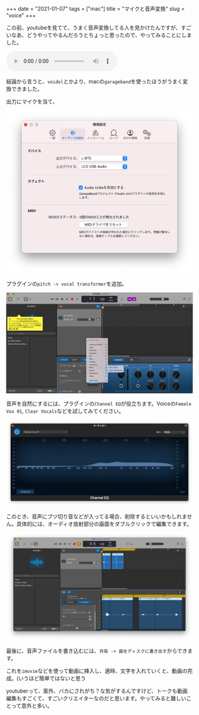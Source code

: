 +++
date = "2021-01-07"
tags = ["mac"]
title = "マイクと音声変換"
slug = "voice"
+++

この前、youtubeを見てて、うまく音声変換してる人を見かけたんですが、すごいなあ、どうやってやるんだろうとちょっと思ったので、やってみることにしました。

<audio controls src="/music/garageband_voice_trans_f_01.mp3"></audio>

結論から言うと、`voidol`とかより、macの`garageband`を使ったほうがうまく変換できました。

出力にマイクを当て、

![](https://raw.githubusercontent.com/syui/img/master/other/garageband_voice_trans_f_01.png)

プラグインの`pitch -> vocal transformer`を追加。

![](https://raw.githubusercontent.com/syui/img/master/other/garageband_voice_trans_f_02.png)

音声を自然にするには、プラグインの`Channel EQ`が役立ちます。Voiceの`Female Vox 01`, `Clear Vocals`などを試してみてください。

![](https://raw.githubusercontent.com/syui/img/master/other/garageband_voice_trans_f_03.png)

このとき、音声にブツ切り音などが入ってる場合、削除するといいかもしれません。具体的には、オーディオ放射部分の画面をダブルクリックで編集できます。

![](https://raw.githubusercontent.com/syui/img/master/other/garageband_voice_trans_f_04.png)

最後に、音声ファイルを書き込むには、`共有 -> 曲をディスクに書き出す`からできます。

これを`imovie`などを使って動画に挿入し、適時、文字を入れていくと、動画の完成。(いうほど簡単ではないと思う

youtuberって、案外、バカにされがち？な気がするんですけど、トークも動画編集もすごくて、すごいクリエイターなのだと思います。やってみると難しいことって意外と多い。

